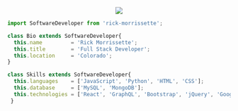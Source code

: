 <p align="center">
  <img src="https://images.unsplash.com/photo-1651047493663-bc21171d7f41?ixlib=rb-1.2.1&ixid=MnwxMjA3fDB8MHxwaG90by1wYWdlfHx8fGVufDB8fHx8&auto=format&fit=crop&w=870&q=80"/>
  </p>

```js
import SoftwareDeveloper from 'rick-morrissette';

class Bio extends SoftwareDeveloper{
  this.name         = 'Rick Morrissette';
  this.title        = 'Full Stack Developer';
  this.location     = 'Colorado';
}

class Skills extends SoftwareDeveloper{
  this.languages    = ['JavaScript', 'Python', 'HTML', 'CSS'];
  this.database     = ['MySQL', 'MongoDB'];
  this.technologies = ['React', 'GraphQL', 'Bootstrap', 'jQuery', 'Google API', 'Material-UI'];
 }
```
